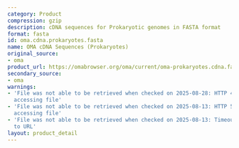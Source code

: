 ```yaml
---
category: Product
compression: gzip
description: cDNA sequences for Prokaryotic genomes in FASTA format
format: fasta
id: oma.cdna.prokaryotes.fasta
name: OMA cDNA Sequences (Prokaryotes)
original_source:
- oma
product_url: https://omabrowser.org/oma/current/oma-prokaryotes.cdna.fa.gz
secondary_source:
- oma
warnings:
- 'File was not able to be retrieved when checked on 2025-08-28: HTTP 404 error when
  accessing file'
- 'File was not able to be retrieved when checked on 2025-08-13: HTTP 502 error when
  accessing file'
- 'File was not able to be retrieved when checked on 2025-08-13: Timeout connecting
  to URL'
layout: product_detail
---
```

